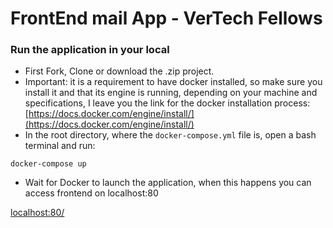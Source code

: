 # FrontEnd mail App - VerTech Fellows

### Run the application in your local

* First Fork, Clone or download the .zip project.
* Important: it is a requirement to have docker installed, so make sure you install it and that its engine is running, depending on your machine and specifications, I leave you the link for the docker installation process:
  [https://docs.docker.com/engine/install/](https://docs.docker.com/engine/install/)
* In the root directory, where the `docker-compose.yml` file is, open a bash terminal and run:

```
docker-compose up
```

* Wait for Docker to launch the application, when this happens you can access frontend on localhost:80

[localhost:80/](https://github.com/macv9620/notes-app/blob/main)
